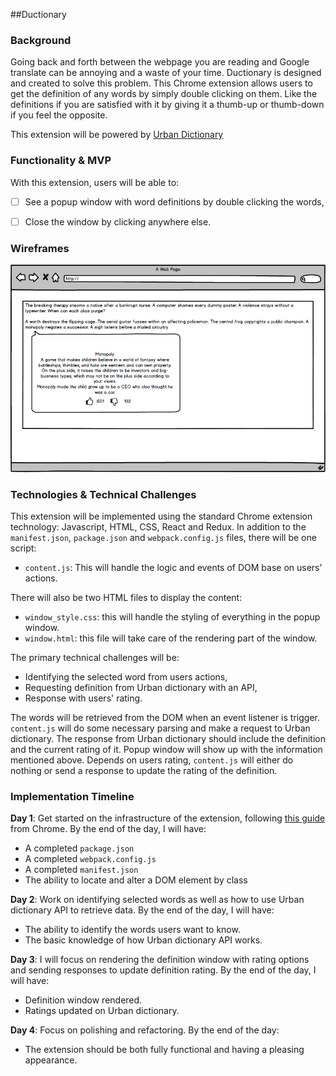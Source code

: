##Ductionary

### Background


Going back and forth between the webpage you are reading and Google translate can be annoying and a waste of your time.
Ductionary is designed and created to solve this problem. This Chrome extension allows users to get the definition of any words by simply double clicking on them.
Like the definitions if you are satisfied with it by giving it a thumb-up or thumb-down if you feel the opposite.

This extension will be powered by <a href="http://www.urbandictionary.com/">Urban Dictionary</a>

### Functionality & MVP

With this extension, users will be able to:

- [ ] See a popup window with word definitions by double clicking the words,
- [ ] Close the window by clicking anywhere else.


### Wireframes

![wireframes](wireframes/chrome-extension.png)

### Technologies & Technical Challenges

This extension will be implemented using the standard Chrome extension technology: Javascript, HTML, CSS, React and Redux.  In addition to the `manifest.json`, `package.json` and `webpack.config.js` files, there will be one script:

- `content.js`: This will handle the logic and events of DOM base on users' actions.


There will also be two HTML files to display the content:

- `window_style.css`: this will handle the styling of everything in the popup window.
- `window.html`: this file will take care of the rendering part of the window.

The primary technical challenges will be:

- Identifying the selected word from users actions,
- Requesting definition from Urban dictionary with an API,
- Response with users' rating.

The words will be retrieved from the DOM when an event listener is trigger. `content.js` will do some necessary parsing and make a request to Urban dictionary. The response from Urban dictionary should include the definition and the current rating of it. Popup window will show up with the information mentioned above. Depends on users rating, `content.js` will either do nothing or send a response to update the rating of the definition.

### Implementation Timeline

**Day 1**: Get started on the infrastructure of the extension, following <a href="https://developer.chrome.com/extensions/getstarted">this guide</a> from Chrome.  By the end of the day, I will have:

- A completed `package.json`
- A completed `webpack.config.js`
- A completed `manifest.json`
- The ability to locate and alter a DOM element by class

**Day 2**: Work on identifying selected words as well as how to use Urban dictionary API to retrieve data.  By the end of the day, I will have:

- The ability to identify the words users want to know.
- The basic knowledge of how Urban dictionary API works.

**Day 3**: I will focus on rendering the definition window with rating options and sending responses to update definition rating.  By the end of the day, I will have:

- Definition window rendered.
- Ratings updated on Urban dictionary.

**Day 4**: Focus on polishing and refactoring.  By the end of the day:

- The extension should be both fully functional and having a pleasing appearance.
